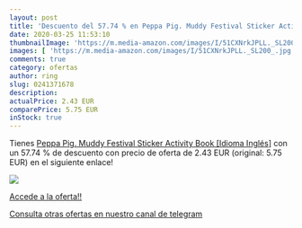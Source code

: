 ```yaml
---
layout: post
title: 'Descuento del 57.74 % en Peppa Pig. Muddy Festival Sticker Activi'
date: 2020-03-25 11:53:10
thumbnailImage: 'https://m.media-amazon.com/images/I/51CXNrkJPLL._SL200_.jpg'
images: [ 'https://m.media-amazon.com/images/I/51CXNrkJPLL._SL200_.jpg' ]
comments: true
category: ofertas
author: ring
slug: 0241371678
description:
actualPrice: 2.43 EUR
comparePrice: 5.75 EUR
inStock: true
---
```


Tienes [Peppa Pig. Muddy Festival Sticker Activity Book [Idioma Inglés]](https://www.amazon.com/dp/0241371678/?tag=redken08-20) con un 57.74 % de descuento con precio de oferta de 2.43 EUR (original: 5.75 EUR) en el siguiente enlace!

[![](https://m.media-amazon.com/images/I/51CXNrkJPLL._SL200_.jpg)](https://www.amazon.com/dp/0241371678/?tag=redken08-20)

[Accede a la oferta!!](https://www.amazon.com/dp/0241371678/?tag=redken08-20)

[Consulta otras ofertas en nuestro canal de telegram](https://t.me/s/ofertas25)
